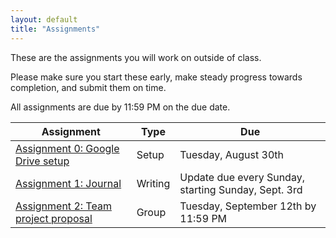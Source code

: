 ```yaml
---
layout: default
title: "Assignments"
---
```


These are the assignments you will work on outside of class.

Please make sure you start these early, make steady progress towards completion, and submit them on time.

All assignments are due by 11:59 PM on the due date.

Assignment | Type | Due
---------- | ---- |  ---
[Assignment 0: Google Drive setup](assign00.html) | Setup | Tuesday, August 30th 
[Assignment 1: Journal](assign01.html) | Writing | Update due every Sunday, starting Sunday, Sept. 3rd
[Assignment 2: Team project proposal](assign02.html) | Group | Tuesday, September 12th by 11:59 PM
